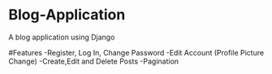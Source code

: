 # Blog-Application
A blog application using Django

#Features
-Register, Log In, Change Password
-Edit Account (Profile Picture Change)
-Create,Edit and Delete Posts
-Pagination


